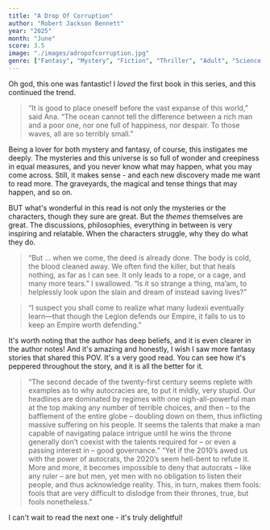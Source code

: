 ```yaml
---
title: "A Drop Of Corruption"
author: "Robert Jackson Bennett"
year: "2025"
month: "June"
score: 3.5
image: "./images/adropofcorruption.jpg"
genre: ["Fantasy", "Mystery", "Fiction", "Thriller", "Adult", "Science Fiction", "Crime", "Queer"]
---
```


Oh god, this one was fantastic! I _loved_ the first book in this series, and this continued the trend. 

> “It is good to place oneself before the vast expanse of this world,”  said Ana. “The ocean cannot tell the difference between a rich man and a poor one, nor one full of happiness, nor despair. To those waves, all are so terribly small.”

Being a lover for both mystery and fantasy, of course, this instigates me deeply. The mysteries and this universe is so full of wonder and creepiness in equal measures, and you never know what may happen, what you may come across. Still, it makes sense - and each new discovery made me want to read more. The graveyards, the magical and tense things that may happen, and so on.

BUT what's wonderful in this read is not only the mysteries or the characters, though they sure are great. But the _themes_ themselves are great. The discussions, philosophies, everything in between is very inspiring and relatable. When the characters struggle, why they do what they do.

> “But … when we come, the deed is already done. The body is cold, the blood cleaned away. We often find the killer, but that heals nothing, as far as I can see. It only leads to a rope, or a cage, and many more tears.” I swallowed. “Is it so strange a thing, ma’am, to helplessly look upon the slain and dream of instead saving lives?”

>  “I suspect you shall come to realize what many Iudexii eventually learn—that though the Legion defends our Empire, it falls to us to keep an Empire worth defending.”

It's worth noting that the author has deep beliefs, and it is even clearer in the author notes! And it's amazing and honestly, I wish I saw more fantasy stories that shared this POV. It's a very good read. You can see how it's peppered throughout the story, and it is all the better for it.

> “The second decade of the twenty-first century seems replete with examples as to why autocracies are, to put it mildly, very stupid. Our headlines are dominated by regimes with one nigh-all-powerful man at the top making any number of terrible choices, and then – to the bafflement of the entire globe – doubling down on them, thus inflicting massive suffering on his people. It seems the talents that make a man capable of navigating palace intrigue until he wins the throne generally don’t coexist with the talents required for – or even a passing interest in – good governance.” 
> “Yet if the 2010’s awed us with the power of autocrats, the 2020’s seem hell-bent to refute it. More and more, it becomes impossible to deny that autocrats – like any ruler – are but men, yet men with no obligation to listen their people, and thus acknowledge reality. This, in turn, makes them fools: fools that are very difficult to dislodge from their thrones, true, but fools nonetheless.” 

I can't wait to read the next one - it's truly delightful!